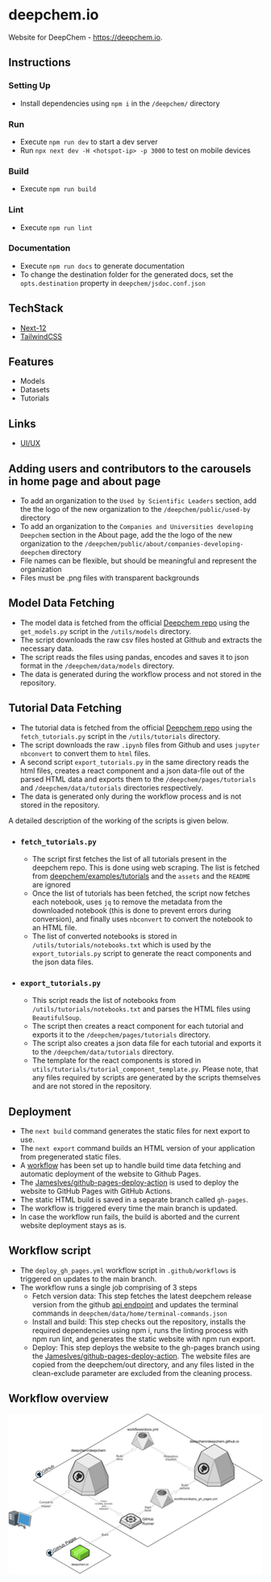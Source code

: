 # deepchem.io
Website for DeepChem - https://deepchem.io.

## Instructions
### Setting Up
- Install dependencies using `npm i` in the `/deepchem/` directory

### Run
- Execute `npm run dev` to start a dev server
- Run `npx next dev -H <hotspot-ip> -p 3000` to test on mobile devices

### Build
- Execute `npm run build`

### Lint
- Execute `npm run lint`

### Documentation
- Execute `npm run docs` to generate documentation
- To change the destination folder for the generated docs, set the `opts.destination` property in `deepchem/jsdoc.conf.json`

## TechStack
- [Next-12](https://nextjs.org/blog/next-12)
- [TailwindCSS](https://tailwindcss.com/)

## Features
- Models
- Datasets
- Tutorials

## Links
- [UI/UX](https://www.figma.com/file/lx8RDjCI7XyzLeUMmP7tCw/DeepChem?node-id=0%3A1&t=fen0Nhme)

## Adding users and contributors to the carousels in home page and about page
- To add an organization to the `Used by Scientific Leaders` section, add the the logo of the new organization to the `/deepchem/public/used-by ` directory
- To add an organization to the `Companies and Universities developing Deepchem` section in the About page, add the the logo of the new organization to the `/deepchem/public/about/companies-developing-deepchem` directory
- File names can be flexible, but should be meaningful and represent the organization
- Files must be .png files with transparent backgrounds

## Model Data Fetching
- The model data is fetched from the official [Deepchem repo](https://github.com/deepchem/deepchem/tree/master/docs/source/api_reference) using the `get_models.py` script in the `/utils/models` directory.
- The script downloads the raw csv files hosted at Github and extracts the necessary data.
- The script reads the files using pandas, encodes and saves it to json format in the `/deepchem/data/models` directory.
- The data is generated during the workflow process and not stored in the repository.

## Tutorial Data Fetching
- The tutorial data is fetched from the official [Deepchem repo](https://github.com/deepchem/deepchem/tree/master/docs/source/api_reference) using the `fetch_tutorials.py` script in the `/utils/tutorials` directory.
- The script downloads the raw `.ipynb` files from Github and uses `jupyter nbconvert` to convert them to `html` files.
- A second script `export_tutorials.py` in the same directory reads the html files, creates a react component and a json data-file out of the parsed HTML data and exports them to the `/deepchem/pages/tutorials` and `/deepchem/data/tutorials` directories respectively.
- The data is generated only during the workflow process and is not stored in the repository.

A detailed description of the working of the scripts is given below. 

- ### `fetch_tutorials.py`
  - The script first fetches the list of all tutorials present in the deepchem repo. This is done using web scraping. The list is fetched from [deepchem/examples/tutorials](https://github.com/deepchem/deepchem/tree/master/examples/tutorials) and the `assets` and the `README` are ignored
  - Once the list of tutorials has been fetched, the script now fetches each notebook, uses `jq` to remove the metadata from the downloaded notebook (this is done to prevent errors during conversion), and finally uses `nbconvert` to convert the notebook to an HTML file.
  - The list of converted notebooks is stored in `/utils/tutorials/notebooks.txt` which is used by the `export_tutorials.py` script to generate the react components and the json data files.

- ### `export_tutorials.py`
  - This script reads the list of notebooks from `/utils/tutorials/notebooks.txt` and parses the HTML files using `BeautifulSoup`.
  - The script then creates a react component for each tutorial and exports it to the `/deepchem/pages/tutorials` directory.
  - The script also creates a json data file for each tutorial and exports it to the `/deepchem/data/tutorials` directory.
  - The template for the react components is stored in `utils/tutorials/tutorial_component_template.py`.
Please note, that any files required by scripts are generated by the scripts themselves and are not stored in the repository.

## Deployment
- The `next build` command generates the static files for next export to use.
- The `next export` command builds an HTML version of your application from pregenerated static files.
- A [workflow](#workflow-overview) has been set up to handle build time data fetching and automatic deployment of the website to Github Pages.
- The [JamesIves/github-pages-deploy-action](https://github.com/JamesIves/github-pages-deploy-action) is used to deploy the website to GitHub Pages with GitHub Actions.
- The static HTML build is saved in a separate branch called `gh-pages`.
- The workflow is triggered every time the main branch is updated.
- In case the workflow run fails, the build is aborted and the current website deployment stays as is.

## Workflow script
- The `deploy_gh_pages.yml` workflow script in `.github/workflows` is triggered on updates to the main branch.
- The workflow runs a single job comprising of 3 steps
   - Fetch version data: This step fetches the latest deepchem release version from the github [api endpoint](https://api.github.com/repos/deepchem/deepchem/releases) and updates the terminal commands in `deepchem/data/home/terminal-commands.json`
   - Install and build: This step checks out the repository, installs the required dependencies using npm i, runs the linting process with npm run lint, and generates the static website with npm run export. 
   - Deploy: This step deploys the website to the gh-pages branch using the [JamesIves/github-pages-deploy-action](https://github.com/JamesIves/github-pages-deploy-action). The website files are copied from the deepchem/out directory, and any files listed in the clean-exclude parameter are excluded from the cleaning process.

## Workflow overview

![](./public/assets/workflow.png)
